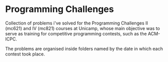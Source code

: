 # Programming Challenges

Collection of problems i've solved for the Programming Challenges II (mc621) and IV (mc821) courses at Unicamp,
whose main objective was to serve as training for competitive programming contests, such as the ACM-ICPC.

The problems are organised inside folders named by the date in which each contest took place.
